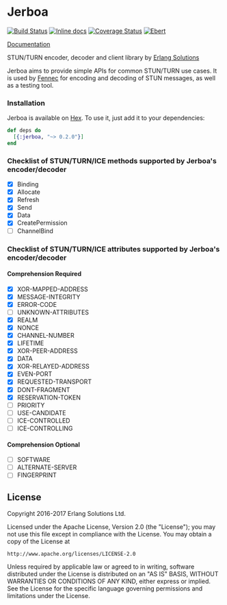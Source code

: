 # Jerboa

[![Build Status](https://travis-ci.org/esl/jerboa.svg?branch=travis-ci-integration)](https://travis-ci.org/esl/jerboa)
[![Inline docs](http://inch-ci.org/github/esl/jerboa.svg?branch=master)](http://inch-ci.org/github/esl/jerboa)
[![Coverage Status](https://coveralls.io/repos/github/esl/jerboa/badge.svg?branch=master)](https://coveralls.io/github/esl/jerboa?branch=master)
[![Ebert](https://ebertapp.io/github/esl/jerboa.svg)](https://ebertapp.io/github/esl/jerboa)

[Documentation](https://hexdocs.pm/jerboa/0.2.0)


STUN/TURN encoder, decoder and client library by [Erlang Solutions](https://www.erlang-solutions.com)

Jerboa aims to provide simple APIs for common STUN/TURN use cases. It is used by [Fennec](https://github.com/esl/fennec)
for encoding and decoding of STUN messages, as well as a testing tool.

### Installation

Jerboa is available on [Hex](https://hex.pm/packages/jerboa). To use it, just add it to your dependencies:

```elixir
def deps do
  [{:jerboa, "~> 0.2.0"}]
end
```

### Checklist of STUN/TURN/ICE methods supported by Jerboa's encoder/decoder

- [x] Binding
- [x] Allocate
- [x] Refresh
- [x] Send
- [x] Data
- [x] CreatePermission
- [ ] ChannelBind

### Checklist of STUN/TURN/ICE attributes supported by Jerboa's encoder/decoder

#### Comprehension Required

- [x] XOR-MAPPED-ADDRESS
- [x] MESSAGE-INTEGRITY
- [x] ERROR-CODE
- [ ] UNKNOWN-ATTRIBUTES
- [x] REALM
- [x] NONCE
- [x] CHANNEL-NUMBER
- [x] LIFETIME
- [x] XOR-PEER-ADDRESS
- [x] DATA
- [x] XOR-RELAYED-ADDRESS
- [x] EVEN-PORT
- [x] REQUESTED-TRANSPORT
- [x] DONT-FRAGMENT
- [x] RESERVATION-TOKEN
- [ ] PRIORITY
- [ ] USE-CANDIDATE
- [ ] ICE-CONTROLLED
- [ ] ICE-CONTROLLING

#### Comprehension Optional

- [ ] SOFTWARE
- [ ] ALTERNATE-SERVER
- [ ] FINGERPRINT

## License

Copyright 2016-2017 Erlang Solutions Ltd.

Licensed under the Apache License, Version 2.0 (the "License");
you may not use this file except in compliance with the License.
You may obtain a copy of the License at

    http://www.apache.org/licenses/LICENSE-2.0

Unless required by applicable law or agreed to in writing, software
distributed under the License is distributed on an "AS IS" BASIS,
WITHOUT WARRANTIES OR CONDITIONS OF ANY KIND, either express or implied.
See the License for the specific language governing permissions and
limitations under the License.
